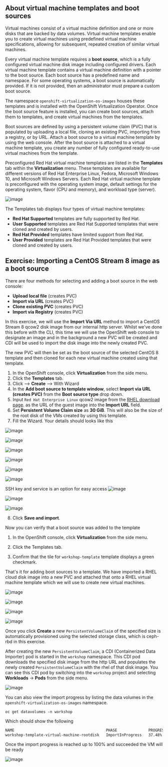 ## About virtual machine templates and boot sources

Virtual machines consist of a virtual machine definition and one or more disks that are backed by data volumes. Virtual machine templates enable you to create virtual machines using predefined virtual machine specifications, allowing for subsequent, repeated creation of similar virtual machines.

Every virtual machine template requires a **boot source**, which is a fully configured virtual machine disk image including configured drivers. Each virtual machine template contains a virtual machine definition with a pointer to the boot source. Each boot source has a predefined name and namespace. For some operating systems, a boot source is automatically provided. If it is not provided, then an administrator must prepare a custom boot source.
 
The namespace `openshift-virtualization-os-images` houses these templates and is installed with the OpenShift Virtualization Operator. Once the boot source feature is installed, you can create boot sources, attach them to templates, and create virtual machines from the templates.

Boot sources are defined by using a persistent volume claim (PVC) that is populated by uploading a local file, cloning an existing PVC, importing from a registry, or by URL. Attach a boot source to a virtual machine template by using the web console. After the boot source is attached to a virtual machine template, you create any number of fully configured ready-to-use virtual machines from the template.

Preconfigured Red Hat virtual machine templates are listed in the **Templates** tab within the **Virtualization** menu. These templates are available for different versions of Red Hat Enterprise Linux, Fedora, Microsoft Windows 10, and Microsoft Windows Servers. Each Red Hat virtual machine template is preconfigured with the operating system image, default settings for the operating system, flavor (CPU and memory), and workload type (server).

![image](https://user-images.githubusercontent.com/64369864/182002838-7204e2ac-e6c8-464b-8ef0-d6f319137e03.png)


The Templates tab displays four types of virtual machine templates:

- **Red Hat Supported** templates are fully supported by Red Hat.
- **User Supported** templates are Red Hat Supported templates that were cloned and created by users.
- **Red Hat Provided** templates have limited support from Red Hat.
- **User Provided** templates are Red Hat Provided templates that were cloned and created by users.

## Exercise: Importing a CentOS Stream 8 image as a boot source
There are four methods for selecting and adding a boot source in the web console:
- **Upload local file** (creates PVC)
- **Import via URL** (creates PVC)
- **Clone existing PVC** (creates PVC)
- **Import via Registry** (creates PVC)

In this exercise, we will use the **Import Via URL** method to import a CentOS Stream 8 qcow2 disk image from our internal http server. Whilst we've done this before with the CLI, this time we will use the OpenShift web console to designate an image and in the background a new PVC will be created and CDI will be used to import the disk image into the newly created PVC. 

The new PVC will then be set as the boot source of the selected CentOS 8 template and then cloned for each new virtual machine created using that template.

1. In the OpenShift console, click **Virtualization** from the side menu.
2. Click the **Templates** tab.
3. Click --> **Create** --> With Wizard
4. In the **Add boot source to template window**, select **Import via URL (creates PVC)** from the **Boot source type** drop down.
5. Input `Red Hat Enterprise Linux` qcow2 image from the [RHEL download page](https://access.redhat.com/downloads/content/479/ver=/rhel---8/8.5/x86_64/product-software). as the URL of the guest image into the **Import URL** field.
6. Set **Persistent Volume Claim size** as **30 GiB**. This will also be the size of the root disk of the VMs created by using this template.
7. Fill the Wizard. Your details should looks like this

![image](https://user-images.githubusercontent.com/64369864/182003034-6d492378-450e-406b-b810-22528d25965e.png)

![image](https://user-images.githubusercontent.com/64369864/182003410-f9050b77-1f23-4242-8c75-56e147574a39.png)

![image](https://user-images.githubusercontent.com/64369864/182003479-a473cb71-2cc9-45fb-a4d8-3e5f6fd7aec5.png)

![image](https://user-images.githubusercontent.com/64369864/182003484-17b09e07-b6fd-4072-8270-3ca880775662.png)

![image](https://user-images.githubusercontent.com/64369864/182003124-afbda605-5eb0-42f3-a3de-eb7153a0da7e.png)

![image](https://user-images.githubusercontent.com/64369864/182003128-bc08c171-f2c3-402a-90ca-622db1519bf2.png)

SSH key and service is an option for easy access
![image](https://user-images.githubusercontent.com/64369864/182003134-4341de4b-4bcd-475b-ba4c-8970166ed178.png)

![image](https://user-images.githubusercontent.com/64369864/182003139-e1c5cbe2-98ab-4f57-93d7-cc2f5245d66b.png)

![image](https://user-images.githubusercontent.com/64369864/182003182-94392b64-1456-47f9-8a4c-31a633a584d2.png)

8. Click **Save and import**.

Now you can verify that a boot source was added to the template

1. In the OpenShift console, click **Virtualization** from the side menu.
   
2. Click the Templates tab.

3. Confirm that the tile for `workshop-template` template displays a green checkmark.

That's it for adding boot sources to a template. We have imported a RHEL cloud disk image into a new PVC and attached that onto a RHEL virtual machine template which we will use to create new virtual machines. 

![image](https://user-images.githubusercontent.com/64369864/182003380-5fd79efa-ecce-40a9-9190-bf94c5c3bd92.png)

![image](https://user-images.githubusercontent.com/64369864/182003391-fd7ca2d0-8a8e-41d4-a16e-9da46d33604e.png)

![image](https://user-images.githubusercontent.com/64369864/182003400-f6707696-3205-4ef7-bf13-648377270662.png)

![image](https://user-images.githubusercontent.com/64369864/182003493-3e95e197-f77f-4105-9dee-fdb30311ce4b.png)

Once you click **Create** a new `PersistentVolumeClaim` of the specified size is automatically provisioned using the selected storage class, which is ceph-rbd in this exercise.

After creating the new `PersistentVolumeClaim`, a CDI (Containerized Data Importer) pod is started in the `workshop` namespace. This CDI pod downloads the specified disk image from the http URL and populates the newly created `PersistentVolumeClaim` with the rhel of that disk image. You can see this CDI pod by switching into the `workshop` project and selecting **Workloads** → **Pods** from the side menu.

![image](https://user-images.githubusercontent.com/64369864/182003552-90fad86a-2c3e-428a-bf6f-4970c78193fa.png)

You can also view the import progress by listing the data volumes in the `openshift-virtualization-os-images` namespace.

```execute
oc get datavolumes -n workshop
```

Which should show the following

~~~bash
NAME                                         PHASE              PROGRESS   RESTARTS   AGE
workshop-template-virtual-machine-rootdisk   ImportInProgress   37.48%                54s
~~~

Once the import progress is reached up to 100% and succeeded the VM will be ready 

![image](https://user-images.githubusercontent.com/64369864/182003600-49eb6e56-f790-42ec-ab42-76dd194fe4ae.png)

